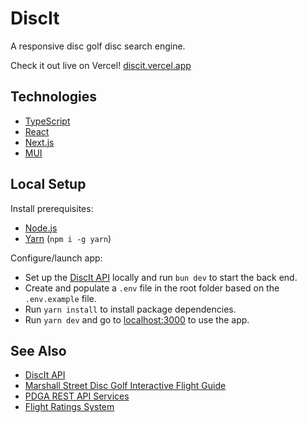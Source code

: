 # DiscIt

A responsive disc golf disc search engine.

Check it out live on Vercel! [discit.vercel.app](https://discit.vercel.app/)

## Technologies

-   [TypeScript](https://www.typescriptlang.org/)
-   [React](https://reactjs.org/)
-   [Next.js](https://nextjs.org/)
-   [MUI](https://mui.com/)

## Local Setup

Install prerequisites:

-   [Node.js](https://nodejs.org/en/download/)
-   [Yarn](https://classic.yarnpkg.com/en/) (`npm i -g yarn`)

Configure/launch app:

-   Set up the [DiscIt API](https://github.com/cdleveille/discit-api) locally and run `bun dev` to start the back end.
-   Create and populate a `.env` file in the root folder based on the `.env.example` file.
-   Run `yarn install` to install package dependencies.
-   Run `yarn dev` and go to [localhost:3000](http://localhost:3000/) to use the app.

## See Also

-   [DiscIt API](https://github.com/cdleveille/discit-api)
-   [Marshall Street Disc Golf Interactive Flight Guide](https://www.marshallstreetdiscgolf.com/flightguide)
-   [PDGA REST API Services](https://www.pdga.com/dev/api/rest/v1/services)
-   [Flight Ratings System](https://www.innovadiscs.com/home/disc-golf-faq/flight-ratings-system/)

